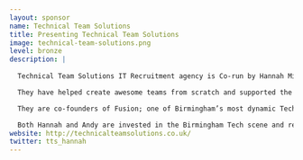 ```yaml
---
layout: sponsor
name: Technical Team Solutions
title: Presenting Technical Team Solutions
image: technical-team-solutions.png
level: bronze
description: |
  
  Technical Team Solutions IT Recruitment agency is Co-run by Hannah Mitchell and Andy Jones. They are a successful and forward thinking duo with over 15 years of industry experience. However, they bring more to the party than experience and expertise; they are also firm believers in doing things differently. They steer clear of the standard ‘recruitment’ processes, placing their clients and customers firmly at the heart of everything they do. They understand not everyone wants to work the same way, so they create a tailored approach for each client.

  They have helped create awesome teams from scratch and supported the companies and employees to ensure they achieved continued growth and development. Technical Team Solutions are also able to advise customers on current market trends and the IT Recruitment market and how it changes from month to month. They see daily the profound impact technology has on the world around us, and it’s an industry they are genuinely excited to be a part of.

  They are co-founders of Fusion; one of Birmingham’s most dynamic Tech Meet-Ups, and we sponsor a number of other events too including Brum Hack, Hackference and are the exclusive recruitment partner of Silicon Canal.

  Both Hannah and Andy are invested in the Birmingham Tech scene and regularly support local initiatives to put Birmingham firmly on the ‘Tech Hub’ map
website: http://technicalteamsolutions.co.uk/
twitter: tts_hannah
---
```

